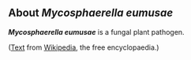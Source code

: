 About *Mycosphaerella eumusae* 
------------------------------



***Mycosphaerella eumusae*** is a fungal plant pathogen.

([Text](http://en.wikipedia.org/wiki/Mycosphaerella_eumusae) from
[Wikipedia](http://en.wikipedia.org/), the free encyclopaedia.)
